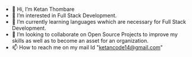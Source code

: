 - 👋 Hi, I’m Ketan Thombare
- 👀 I’m interested in Full Stack Development.
- 🌱 I’m currently learning languages wwhich are necessary for Full Stack Development. 
- 💞️ I’m looking to collaborate on Open Source Projects to improve my skills as well as to become an asset for an organization.
- 📫 How to reach me on my mail Id "ketancode14@gmail.com"

<!---
Kthombare2005/Kthombare2005 is a ✨ special ✨ repository because its `README.md` (this file) appears on your GitHub profile.
You can click the Preview link to take a look at your changes.
--->
